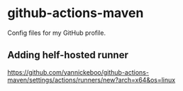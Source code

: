 # github-actions-maven
Config files for my GitHub profile.
## Adding helf-hosted runner
https://github.com/yannickeboo/github-actions-maven/settings/actions/runners/new?arch=x64&os=linux
